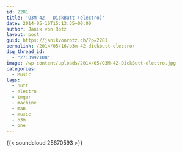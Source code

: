 ```yaml
---
id: 2281
title: 'O3M 42 - DickButt (electro)'
date: 2014-05-16T15:13:35+00:00
author: Janik von Rotz
layout: post
guid: https://janikvonrotz.ch/?p=2281
permalink: /2014/05/16/o3m-42-dickbutt-electro/
dsq_thread_id:
  - "2713992108"
image: /wp-content/uploads/2014/05/O3M-42-DickButt-electro.jpg
categories:
  - Music
tags:
  - butt
  - electro
  - imgur
  - machine
  - man
  - music
  - o3m
  - one
---
```

{{< soundcloud 25670593 >}}